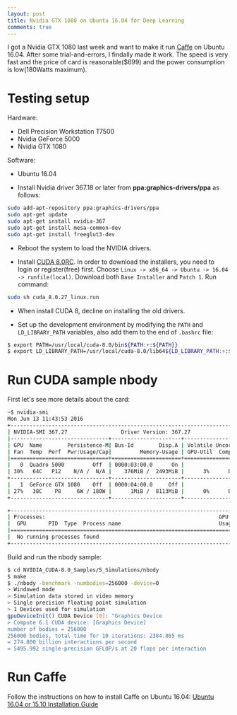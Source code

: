 ```yaml
---
layout: post
title: Nvidia GTX 1080 on Ubuntu 16.04 for Deep Learning
comments: true
---
```


I got a Nvidia GTX 1080 last week and want to make it run [Caffe](http://caffe.berkeleyvision.org/) on Ubuntu 16.04. After some trial-and-errors, I findally made it work. The speed is very fast and the price of card is reasonable($699) and the power consumption is low(180Watts maximum).


# Testing setup

Hardware:

 * Dell Precision Workstation T7500
 * Nvidia GeForce 5000
 * Nvidia GTX 1080
 
Software:

 * Ubuntu 16.04
 
 * Install Nvidia driver 367.18 or later from **ppa:graphics-drivers/ppa** as follows:

```bash
sudo add-apt-repository ppa:graphics-drivers/ppa
sudo apt-get update
sudo apt-get install nvidia-367
sudo apt-get install mesa-common-dev
sudo apt-get install freeglut3-dev
```

 * Reboot the system to load the NVIDIA drivers.
 
 * Install [CUDA 8.0RC](https://developer.nvidia.com/cuda-toolkit). In order to download the installers, you need to login or register(free) first. Choose `Linux -> x86_64 -> Ubuntu -> 16.04 -> runfile(local)`. Download both `Base Installer` and `Patch 1`. Run command:
 
 ```bash
 sudo sh cuda_8.0.27_linux.run
 ```
 
 
 * When install CUDA 8, decline on installing the old drivers.
 
 * Set up the development environment by modifying the `PATH` and `LD_LIBRARY_PATH` variables, also add them to the end of `.bashrc` file:

```bash
$ export PATH=/usr/local/cuda-8.0/bin${PATH:+:${PATH}}
$ export LD_LIBRARY_PATH=/usr/local/cuda-8.0/lib64${LD_LIBRARY_PATH:+:${LD_LIBRARY_PATH}}
```

# Run CUDA sample nbody

First let's see more details about the card:

```bash
~$ nvidia-smi
Mon Jun 13 11:43:53 2016
+-----------------------------------------------------------------------------+
| NVIDIA-SMI 367.27                 Driver Version: 367.27                    |
|-------------------------------+----------------------+----------------------+
| GPU  Name        Persistence-M| Bus-Id        Disp.A | Volatile Uncorr. ECC |
| Fan  Temp  Perf  Pwr:Usage/Cap|         Memory-Usage | GPU-Util  Compute M. |
|===============================+======================+======================|
|   0  Quadro 5000         Off  | 0000:03:00.0      On |                  Off |
| 30%   64C   P12    N/A /  N/A |    376MiB /  2493MiB |      3%      Default |
+-------------------------------+----------------------+----------------------+
|   1  GeForce GTX 1080    Off  | 0000:04:00.0     Off |                  N/A |
| 27%   38C    P8     6W / 180W |      1MiB /  8113MiB |      0%      Default |
+-------------------------------+----------------------+----------------------+

+-----------------------------------------------------------------------------+
| Processes:                                                       GPU Memory |
|  GPU       PID  Type  Process name                               Usage      |
|=============================================================================|
|  No running processes found                                                 |
+-----------------------------------------------------------------------------+
```

Build and run the nbody sample:

```bash
$ cd NVIDIA_CUDA-8.0_Samples/5_Simulations/nbody
$ make
$ ./nbody -benchmark -numbodies=256000 -device=0
> Windowed mode
> Simulation data stored in video memory
> Single precision floating point simulation
> 1 Devices used for simulation
gpuDeviceInit() CUDA Device [0]: "Graphics Device
> Compute 6.1 CUDA device: [Graphics Device]
number of bodies = 256000
256000 bodies, total time for 10 iterations: 2384.865 ms
= 274.800 billion interactions per second
= 5495.992 single-precision GFLOP/s at 20 flops per interaction
```


# Run Caffe

Follow the instructions on how to install Caffe on Ubuntu 16.04: [Ubuntu 16.04 or 15.10 Installation Guide](https://github.com/BVLC/caffe/wiki/Ubuntu-16.04-or-15.10-Installation-Guide)

